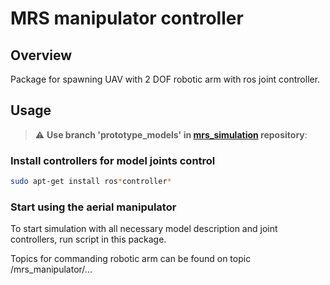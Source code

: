 # MRS manipulator controller
 
## Overview
Package for spawning UAV with 2 DOF robotic arm with ros joint controller.  

## Usage

> :warning: **Use branch 'prototype_models' in [mrs_simulation](https://github.com/ctu-mrs/mrs_simulation) repository**: 

### Install controllers for model joints control
```bash
sudo apt-get install ros*controller*
```

### Start using the aerial manipulator
To start simulation with all necessary model description and joint controllers, run script in this package.

Topics for commanding robotic arm can be found on topic /mrs_manipulator/... 

